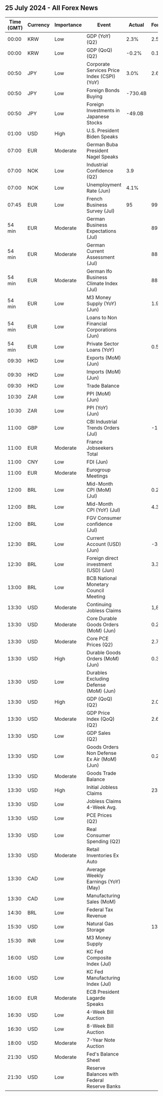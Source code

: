 ## 25 July 2024 - All Forex News

| Time (GMT) | Currency | Importance | Event | Actual | Forecast | Previous |
|------|----------|------------|-------|--------|----------|----------|
| 00:00 | KRW | Low | GDP (YoY) (Q2) | 2.3% | 2.5% | 3.3% |
| 00:00 | KRW | Low | GDP (QoQ) (Q2) | -0.2% | 0.1% | 1.3% |
| 00:50 | JPY | Low | Corporate Services Price Index (CSPI) (YoY) | 3.0% | 2.6% | 2.7% |
| 00:50 | JPY | Low | Foreign Bonds Buying | -730.4B |  | -206.0B |
| 00:50 | JPY | Low | Foreign Investments in Japanese Stocks | -49.0B |  | 227.8B |
| 01:00 | USD | High | U.S. President Biden Speaks |  |  |  |
| 07:00 | EUR | Moderate | German Buba President Nagel Speaks |  |  |  |
| 07:00 | NOK | Low | Industrial Confidence (Q2) | 3.9 |  | 0.6 |
| 07:00 | NOK | Low | Unemployment Rate (Jun) | 4.1% |  | 4.1% |
| 07:45 | EUR | Low | French Business Survey (Jul) | 95 | 99 | 99 |
| 54 min | EUR | Moderate | German Business Expectations (Jul) |  | 89.0 | 89.0 |
| 54 min | EUR | Moderate | German Current Assessment (Jul) |  | 88.5 | 88.3 |
| 54 min | EUR | Moderate | German Ifo Business Climate Index (Jul) |  | 88.9 | 88.6 |
| 54 min | EUR | Low | M3 Money Supply (YoY) (Jun) |  | 1.9% | 1.6% |
| 54 min | EUR | Low | Loans to Non Financial Corporations (Jun) |  |  | 0.3% |
| 54 min | EUR | Low | Private Sector Loans (YoY) |  | 0.5% | 0.3% |
| 09:30 | HKD | Low | Exports (MoM) (Jun) |  |  | 14.8% |
| 09:30 | HKD | Low | Imports (MoM) (Jun) |  |  | 9.6% |
| 09:30 | HKD | Low | Trade Balance |  |  | -12.1B |
| 10:30 | ZAR | Low | PPI (MoM) (Jun) |  |  | 0.1% |
| 10:30 | ZAR | Low | PPI (YoY) (Jun) |  |  | 4.6% |
| 11:00 | GBP | Low | CBI Industrial Trends Orders (Jul) |  | -19 | -18 |
| 11:00 | EUR | Moderate | France Jobseekers Total |  |  | 2,816.3K |
| 11:00 | CNY | Low | FDI (Jun) |  |  | -28.20% |
| 11:00 | EUR | Moderate | Eurogroup Meetings |  |  |  |
| 12:00 | BRL | Low | Mid-Month CPI (MoM) (Jul) |  | 0.23% | 0.39% |
| 12:00 | BRL | Low | Mid-Month CPI (YoY) (Jul) |  | 4.38% | 4.06% |
| 12:00 | BRL | Low | FGV Consumer confidence (Jul) |  |  | 91.1 |
| 12:30 | BRL | Low | Current Account (USD) (Jun) |  | -3.00B | -3.40B |
| 12:30 | BRL | Low | Foreign direct investment (USD) (Jun) |  | 3.30B | 3.00B |
| 13:00 | BRL | Low | BCB National Monetary Council Meeting |  |  |  |
| 13:30 | USD | Moderate | Continuing Jobless Claims |  | 1,860K | 1,867K |
| 13:30 | USD | Moderate | Core Durable Goods Orders (MoM) (Jun) |  | 0.2% | -0.1% |
| 13:30 | USD | Moderate | Core PCE Prices (Q2) |  | 2.70% | 3.70% |
| 13:30 | USD | High | Durable Goods Orders (MoM) (Jun) |  | 0.3% | 0.1% |
| 13:30 | USD | Low | Durables Excluding Defense (MoM) (Jun) |  |  | -0.2% |
| 13:30 | USD | High | GDP (QoQ) (Q2) |  | 2.0% | 1.4% |
| 13:30 | USD | Moderate | GDP Price Index (QoQ) (Q2) |  | 2.6% | 3.1% |
| 13:30 | USD | Low | GDP Sales (Q2) |  |  | 1.8% |
| 13:30 | USD | Low | Goods Orders Non Defense Ex Air (MoM) (Jun) |  | 0.2% | -0.6% |
| 13:30 | USD | Moderate | Goods Trade Balance |  |  | -100.62B |
| 13:30 | USD | High | Initial Jobless Claims |  | 237K | 243K |
| 13:30 | USD | Low | Jobless Claims 4-Week Avg. |  |  | 234.75K |
| 13:30 | USD | Low | PCE Prices (Q2) |  |  | 3.4% |
| 13:30 | USD | Low | Real Consumer Spending (Q2) |  |  | 1.5% |
| 13:30 | USD | Moderate | Retail Inventories Ex Auto |  |  | 0.0% |
| 13:30 | CAD | Low | Average Weekly Earnings (YoY) (May) |  |  | 3.69% |
| 13:30 | CAD | Low | Manufacturing Sales (MoM) |  |  | 0.4% |
| 14:30 | BRL | Low | Federal Tax Revenue |  |  | 202.90B |
| 15:30 | USD | Low | Natural Gas Storage |  | 13B | 10B |
| 15:30 | INR | Low | M3 Money Supply |  |  | 9.7% |
| 16:00 | USD | Low | KC Fed Composite Index (Jul) |  |  | -8 |
| 16:00 | USD | Low | KC Fed Manufacturing Index (Jul) |  |  | -11 |
| 16:00 | EUR | Moderate | ECB President Lagarde Speaks |  |  |  |
| 16:30 | USD | Low | 4-Week Bill Auction |  |  | 5.270% |
| 16:30 | USD | Low | 8-Week Bill Auction |  |  | 5.260% |
| 18:00 | USD | Moderate | 7-Year Note Auction |  |  | 4.276% |
| 21:30 | USD | Moderate | Fed's Balance Sheet |  |  | 7,208B |
| 21:30 | USD | Low | Reserve Balances with Federal Reserve Banks |  |  | 3.322T |
